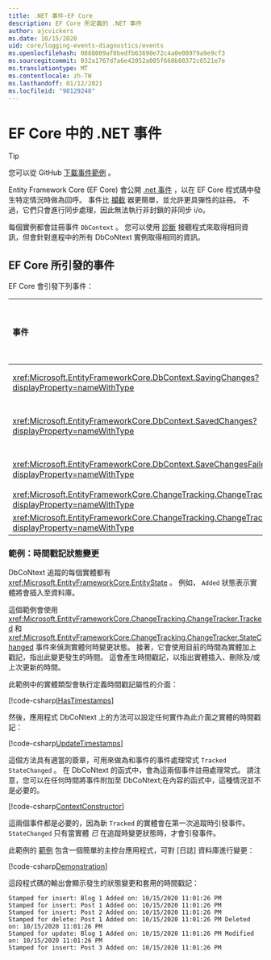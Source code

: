 ```yaml
---
title: .NET 事件-EF Core
description: EF Core 所定義的 .NET 事件
author: ajcvickers
ms.date: 10/15/2020
uid: core/logging-events-diagnostics/events
ms.openlocfilehash: 0888009af0bedfb63690e72c4a0e08979a9e9cf3
ms.sourcegitcommit: 032a1767d7a6e42052a005f660b80372c6521e7e
ms.translationtype: MT
ms.contentlocale: zh-TW
ms.lasthandoff: 01/12/2021
ms.locfileid: "98129248"
---
```

# <a name="net-events-in-ef-core"></a>EF Core 中的 .NET 事件

> [!TIP]
> 您可以從 GitHub [下載事件範例](https://github.com/dotnet/EntityFramework.Docs/tree/master/samples/core/Miscellaneous/Events) 。

Entity Framework Core (EF Core) 會公開 [.net 事件](/dotnet/standard/events/) ，以在 EF Core 程式碼中發生特定情況時做為回呼。 事件比 [攔截](xref:core/logging-events-diagnostics/interceptors) 器更簡單，並允許更具彈性的註冊。 不過，它們只會進行同步處理，因此無法執行非封鎖的非同步 i/o。

每個實例都會註冊事件 `DbContext` 。 您可以使用 [診斷](xref:core/logging-events-diagnostics/diagnostic-listeners) 接聽程式來取得相同資訊，但會針對進程中的所有 DbCoNtext 實例取得相同的資訊。

## <a name="events-raised-by-ef-core"></a>EF Core 所引發的事件

EF Core 會引發下列事件：

| 事件 | 引進的版本 | 引發時
|:------|--------------------|-------
| <xref:Microsoft.EntityFrameworkCore.DbContext.SavingChanges?displayProperty=nameWithType> | 5.0 | 在 <xref:Microsoft.EntityFrameworkCore.DbContext.SaveChanges%2A> 或開頭 <xref:Microsoft.EntityFrameworkCore.DbContext.SaveChangesAsync%2A>
| <xref:Microsoft.EntityFrameworkCore.DbContext.SavedChanges?displayProperty=nameWithType> | 5.0 | 在成功 <xref:Microsoft.EntityFrameworkCore.DbContext.SaveChanges%2A> 或之後 <xref:Microsoft.EntityFrameworkCore.DbContext.SaveChangesAsync%2A>
| <xref:Microsoft.EntityFrameworkCore.DbContext.SaveChangesFailed?displayProperty=nameWithType> | 5.0 | 在失敗的結尾 <xref:Microsoft.EntityFrameworkCore.DbContext.SaveChanges%2A> 或 <xref:Microsoft.EntityFrameworkCore.DbContext.SaveChangesAsync%2A>
| <xref:Microsoft.EntityFrameworkCore.ChangeTracking.ChangeTracker.Tracked?displayProperty=nameWithType> | 2.1 | 當實體由內容追蹤時
| <xref:Microsoft.EntityFrameworkCore.ChangeTracking.ChangeTracker.StateChanged?displayProperty=nameWithType> | 2.1 | 當追蹤的實體變更其狀態時

### <a name="example-timestamp-state-changes"></a>範例：時間戳記狀態變更

DbCoNtext 追蹤的每個實體都有 <xref:Microsoft.EntityFrameworkCore.EntityState> 。 例如， `Added` 狀態表示實體將會插入至資料庫。

這個範例會使用 <xref:Microsoft.EntityFrameworkCore.ChangeTracking.ChangeTracker.Tracked> 和 <xref:Microsoft.EntityFrameworkCore.ChangeTracking.ChangeTracker.StateChanged> 事件來偵測實體何時變更狀態。 接著，它會使用目前的時間為實體加上戳記，指出此變更發生的時間。 這會產生時間戳記，以指出實體插入、刪除及/或上次更新的時間。

此範例中的實體類型會執行定義時間戳記屬性的介面：

<!--
public interface IHasTimestamps
{
    DateTime? Added { get; set; }
    DateTime? Deleted { get; set; }
    DateTime? Modified { get; set; }
}
-->
[!code-csharp[IHasTimestamps](../../../samples/core/Miscellaneous/Events/Program.cs?name=IHasTimestamps)]

然後，應用程式 DbCoNtext 上的方法可以設定任何實作為此介面之實體的時間戳記：

<!--
    private static void UpdateTimestamps(object sender, EntityEntryEventArgs e)
    {
        if (e.Entry.Entity is IHasTimestamps entityWithTimestamps)
        {
            switch (e.Entry.State)
            {
                case EntityState.Deleted:
                    entityWithTimestamps.Deleted = DateTime.UtcNow;
                    Console.WriteLine($"Stamped for delete: {e.Entry.Entity}");
                    break;
                case EntityState.Modified:
                    entityWithTimestamps.Modified = DateTime.UtcNow;
                    Console.WriteLine($"Stamped for update: {e.Entry.Entity}");
                    break;
                case EntityState.Added:
                    entityWithTimestamps.Added = DateTime.UtcNow;
                    Console.WriteLine($"Stamped for insert: {e.Entry.Entity}");
                    break;
            }
        }
    }
-->
[!code-csharp[UpdateTimestamps](../../../samples/core/Miscellaneous/Events/Program.cs?name=UpdateTimestamps)]

這個方法具有適當的簽章，可用來做為和事件的事件處理常式 `Tracked` `StateChanged` 。 在 DbCoNtext 的函式中，會為這兩個事件註冊處理常式。 請注意，您可以在任何時間將事件附加至 DbCoNtext;在內容的函式中，這種情況並不是必要的。

<!--
    public BlogsContext()
    {
        ChangeTracker.StateChanged += UpdateTimestamps;
        ChangeTracker.Tracked += UpdateTimestamps;
    }
-->
[!code-csharp[ContextConstructor](../../../samples/core/Miscellaneous/Events/Program.cs?name=ContextConstructor)]

這兩個事件都是必要的，因為新 `Tracked` 的實體會在第一次追蹤時引發事件。 `StateChanged` 只有當實體 _已_ 在追蹤時變更狀態時，才會引發事件。

此範例的 [範例](https://github.com/dotnet/EntityFramework.Docs/tree/master/samples/core/Miscellaneous/Events) 包含一個簡單的主控台應用程式，可對 [日誌] 資料庫進行變更：

<!--
        using (var context = new BlogsContext())
        {
            context.Database.EnsureDeleted();
            context.Database.EnsureCreated();

            context.Add(
                new Blog
                {
                    Id = 1,
                    Name = "EF Blog",
                    Posts =
                    {
                        new Post { Id = 1, Title = "EF Core 3.1!" },
                        new Post { Id = 2, Title = "EF Core 5.0!" }
                    }
                });

            context.SaveChanges();
        }

        using (var context = new BlogsContext())
        {
            var blog = context.Blogs.Include(e => e.Posts).Single();

            blog.Name = "EF Core Blog";
            context.Remove(blog.Posts.First());
            blog.Posts.Add(new Post { Id = 3, Title = "EF Core 6.0!" });

            context.SaveChanges();
        }
-->
[!code-csharp[Demonstration](../../../samples/core/Miscellaneous/Events/Program.cs?name=Demonstration)]

這段程式碼的輸出會顯示發生的狀態變更和套用的時間戳記：

```output
Stamped for insert: Blog 1 Added on: 10/15/2020 11:01:26 PM
Stamped for insert: Post 1 Added on: 10/15/2020 11:01:26 PM
Stamped for insert: Post 2 Added on: 10/15/2020 11:01:26 PM
Stamped for delete: Post 1 Added on: 10/15/2020 11:01:26 PM Deleted on: 10/15/2020 11:01:26 PM
Stamped for update: Blog 1 Added on: 10/15/2020 11:01:26 PM Modified on: 10/15/2020 11:01:26 PM
Stamped for insert: Post 3 Added on: 10/15/2020 11:01:26 PM
```

